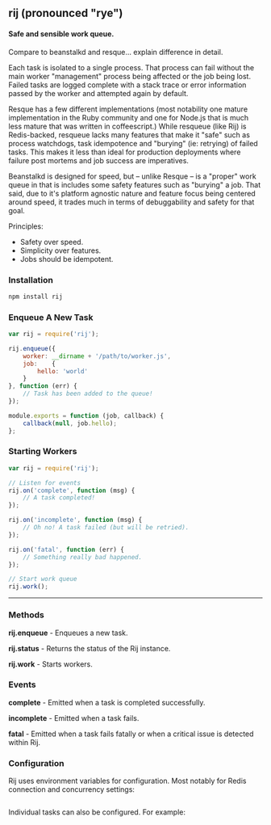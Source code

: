 ## rij (pronounced "rye")
#### Safe and sensible work queue.

Compare to beanstalkd and resque... explain difference in detail. 

Each task is isolated to a single process. That process can fail without the main worker "management" process being affected or the job being lost. Failed tasks are logged complete with a stack trace or error information passed by the worker and attempted again by default.

Resque has a few different implementations (most notability one mature implementation in the Ruby community and one for Node.js that is much less mature that was written in coffeescript.) While resqueue (like Rij) is Redis-backed, resqueue lacks many features that make it "safe" such as process watchdogs, task idempotence and "burying" (ie: retrying) of failed tasks. This makes it less than ideal for production deployments where failure post mortems and job success are imperatives.

Beanstalkd is designed for speed, but – unlike Resque – is a "proper" work queue in that is includes some safety features such as "burying" a job. That said, due to it's platform agnostic nature and feature focus being centered around speed, it trades much in terms of debuggability and safety for that goal.

Principles:
- Safety over speed. 
- Simplicity over features.
- Jobs should be idempotent.

### Installation
```bash
npm install rij
```

### Enqueue A New Task
```javascript
var rij = require('rij');

rij.enqueue({
    worker: __dirname + '/path/to/worker.js',
    job:    {
        hello: 'world'
    }
}, function (err) {
    // Task has been added to the queue!
});
```

```javascript
module.exports = function (job, callback) {
    callback(null, job.hello);
};
```

### Starting Workers
```javascript
var rij = require('rij');

// Listen for events
rij.on('complete', function (msg) {
    // A task completed!
});

rij.on('incomplete', function (msg) {
    // Oh no! A task failed (but will be retried).
});

rij.on('fatal', function (err) {
    // Something really bad happened.
});

// Start work queue
rij.work();
```

---

### Methods
**rij.enqueue** - Enqueues a new task.

**rij.status** - Returns the status of the Rij instance.

**rij.work** - Starts workers.


### Events
**complete** - Emitted when a task is completed successfully.

**incomplete** - Emitted when a task fails.

**fatal** - Emitted when a task fails fatally or when a critical issue is detected within Rij.


### Configuration
Rij uses environment variables for configuration. Most notably for Redis connection and concurrency settings:
```bash

```

Individual tasks can also be configured. For example:
```javascript

```